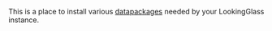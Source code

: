 This is a place to install various [datapackages](http://data.okfn.org) needed by your LookingGlass instance.
